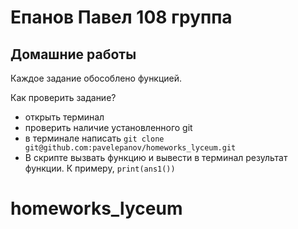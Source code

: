 # Епанов Павел 108 группа 
## Домашние работы 

Каждое задание обособлено функцией.

Как проверить задание? 
* открыть терминал
* проверить наличие установленного git
* в терминале написать ``git clone git@github.com:pavelepanov/homeworks_lyceum.git``
* В скрипте вызвать функцию и вывести в терминал результат функции. К примеру, ``print(ans1())``
# homeworks_lyceum
